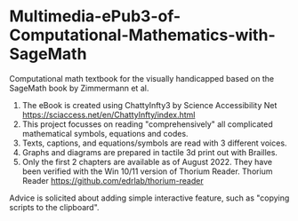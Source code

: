 # Multimedia-ePub3-of-Computational-Mathematics-with-SageMath
Computational math textbook for the visually handicapped based on the SageMath book by Zimmermann et al.

1) The eBook is created using ChattyInfty3 by Science Accessibility Net https://sciaccess.net/en/ChattyInfty/index.html
2) This project focusses on reading "comprehensively" all complicated mathematical symbols, equations and codes.
3) Texts, captions, and equations/symbols are read with 3 different voices.
4) Graphs and diagrams are prepared in tactile 3d print out with Brailles.
5) Only the first 2 chapters are available as of August 2022. They have been verified with the Win 10/11 version of Thorium Reader.
   Thorium Reader
   https://github.com/edrlab/thorium-reader 

Advice is solicited about adding simple interactive feature, such as "copying scripts to the clipboard".

